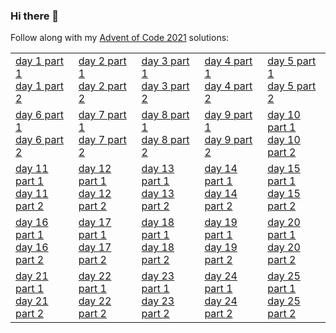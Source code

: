 ### Hi there 👋

Follow along with my [Advent of Code 2021](https://adventofcode.com/2021) solutions:

<table>
  <tr><td><a href="https://gist.github.com/Mellen/cc58ad94177a92124de6b918f4f0accd">day 1 part 1</a><br><a href="https://gist.github.com/Mellen/094da6e5c3d3b6ec64884a75f0c8db1d">day 1 part 2</a></td><td><a href="https://gist.github.com/Mellen/174133e6b7278a9d20c67675f9d336a4">day 2 part 1</a><br><a href="https://gist.github.com/Mellen/f7762a23898899dc5ee16511ce45f2b1">day 2 part 2</a></td><td><a href="https://gist.github.com/Mellen/3391d91803c72a66f9f0fb3ebf87bb39">day 3 part 1</a><br><a href="https://gist.github.com/Mellen/d25306e016b2afae8451ff9b06a11ada">day 3 part 2</a></td><td><a href="https://gist.github.com/Mellen/e93ca9ada46a2fd9d1f53557c878e79c">day 4 part 1</a><br><a href="https://gist.github.com/Mellen/9b20663fc89352ec126507e2100b59cd">day 4 part 2</a></td><td><a href="https://gist.github.com/Mellen/844933491073b082b2e6388317909572">day 5 part 1</a><br><a href="https://gist.github.com/Mellen/e0594db3dc46b1dbd95f2455a9bba07a">day 5 part 2</a></td></tr>
  <tr><td><a href="https://gist.github.com/Mellen/ba835783f637beb6d202859d7f76c32e">day 6 part 1</a><br><a href="https://gist.github.com/Mellen/be73a65f1e48bbd7719ee81d33aca6c8">day 6 part 2</a></td><td><a href="https://gist.github.com/Mellen/15c05164cd85ae8482ed196417badf5a">day 7 part 1</a><br><a href="https://gist.github.com/Mellen/7d1fb9af13fc3f14ec8372b7beec7e7e">day 7 part 2</a></td><td><a href="https://gist.github.com/Mellen/c730f217e27bf35913266b96e896c3b5">day 8 part 1</a><br><a href="https://gist.github.com/Mellen/aaf15b94f58b5c466f765e488255b946">day 8 part 2</a></td><td><a href="">day 9 part 1</a><br><a href="">day 9 part 2</a></td><td><a href="">day 10 part 1</a><br><a href="">day 10 part 2</a></td></tr>
  <tr><td><a href="">day 11 part 1</a><br><a href="">day 11 part 2</a></td><td><a href="">day 12 part 1</a><br><a href="">day 12 part 2</a></td><td><a href="">day 13 part 1</a><br><a href="">day 13 part 2</a></td><td><a href="">day 14 part 1</a><br><a href="">day 14 part 2</a></td><td><a href="">day 15 part 1</a><br><a href="">day 15 part 2</a></td></tr>
  <tr><td><a href="">day 16 part 1</a><br><a href="">day 16 part 2</a></td><td><a href="">day 17 part 1</a><br><a href="">day 17 part 2</a></td><td><a href="">day 18 part 1</a><br><a href="">day 18 part 2</a></td><td><a href="">day 19 part 1</a><br><a href="">day 19 part 2</a></td><td><a href="">day 20 part 1</a><br><a href="">day 20 part 2</a></td></tr>
  <tr><td><a href="">day 21 part 1</a><br><a href="">day 21 part 2</a></td><td><a href="">day 22 part 1</a><br><a href="">day 22 part 2</a></td><td><a href="">day 23 part 1</a><br><a href="">day 23 part 2</a></td><td><a href="">day 24 part 1</a><br><a href="">day 24 part 2</a></td><td><a href="">day 25 part 1</a><br><a href="">day 25 part 2</a></td></tr>
</table>
<!--
**Mellen/Mellen** is a ✨ _special_ ✨ repository because its `README.md` (this file) appears on your GitHub profile.

Here are some ideas to get you started:

- 🔭 I’m currently working on ...
- 🌱 I’m currently learning ...
- 👯 I’m looking to collaborate on ...
- 🤔 I’m looking for help with ...
- 💬 Ask me about ...
- 📫 How to reach me: ...
- 😄 Pronouns: ...
- ⚡ Fun fact: ...
-->
